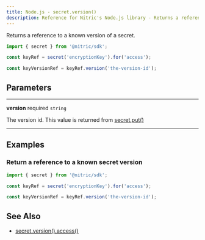 ```yaml
---
title: Node.js - secret.version()
description: Reference for Nitric's Node.js library - Returns a reference to a known version of a secret.
---
```


Returns a reference to a known version of a secret.

```javascript
import { secret } from '@nitric/sdk';

const keyRef = secret('encryptionKey').for('access');

const keyVersionRef = keyRef.version('the-version-id');
```

## Parameters

---

**version** required `string`

The version id. This value is returned from [secret.put()](./secret-put)

---

## Examples

### Return a reference to a known secret version

```javascript
import { secret } from '@nitric/sdk';

const keyRef = secret('encryptionKey').for('access');

const keyVersionRef = keyRef.version('the-version-id');
```

## See Also

- [secret.version().access()](./secret-version-access)
